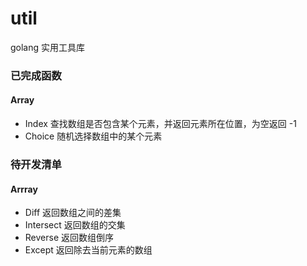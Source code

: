 # util
golang 实用工具库

### 已完成函数
#### Array
* Index 查找数组是否包含某个元素，并返回元素所在位置，为空返回 -1 
* Choice 随机选择数组中的某个元素

### 待开发清单
#### Arrray
* Diff 返回数组之间的差集
* Intersect 返回数组的交集
* Reverse 返回数组倒序
* Except 返回除去当前元素的数组